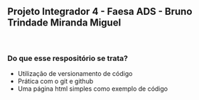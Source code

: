 ## Projeto Integrador 4 - Faesa ADS - Bruno Trindade Miranda Miguel
</br>

### Do que esse respositório se trata?
* Utilização de versionamento de código
* Prática com o git e github
* Uma página html simples como exemplo de código